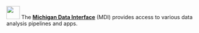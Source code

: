<img 
    src="logo/portal_blur.png" 
    height="35px" 
    style="animation: rotatePortal 1s 1 linear;" 
/> 
The 
<strong><a id="mdi-external-link" href="https://midataint.github.io/" target="Docs">Michigan Data Interface</a></strong> (MDI)
provides access to various data analysis pipelines and apps.
